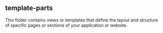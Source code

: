 ## template-parts

This folder contains views or templates that define the layout and structure of specific pages or sections of your application or website.
